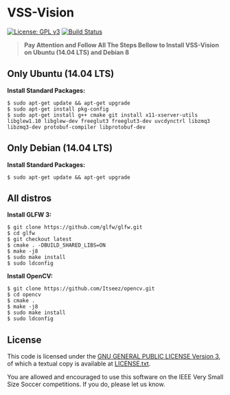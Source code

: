 VSS-Vision 
==========
[![License: GPL v3](https://img.shields.io/badge/License-GPL%20v3-blue.svg)][gpl3]
[![Build Status](https://travis-ci.org/SIRLab/VSS-Vision.svg?branch=master)][travis]

> **Pay Attention and Follow All The Steps Bellow to Install VSS-Vision on Ubuntu (14.04 LTS) and Debian 8**

**Only Ubuntu (14.04 LTS)** 
---------------------------
**Install Standard Packages:**
```
$ sudo apt-get update && apt-get upgrade
$ sudo apt-get install pkg-config
$ sudo apt-get install g++ cmake git install x11-xserver-utils libglew1.10 libglew-dev freeglut3 freeglut3-dev uvcdynctrl libzmq3 libzmq3-dev protobuf-compiler libprotobuf-dev
```

**Only Debian (14.04 LTS)** 
---------------------------
**Install Standard Packages:**
```
$ sudo apt-get update && apt-get upgrade
```

**All distros** 
---------------------------

**Install GLFW 3:**
```
$ git clone https://github.com/glfw/glfw.git
$ cd glfw
$ git checkout latest
$ cmake . -DBUILD_SHARED_LIBS=ON
$ make -j8
$ sudo make install
$ sudo ldconfig
```

**Install OpenCV:**
```
$ git clone https://github.com/Itseez/opencv.git
$ cd opencv
$ cmake .
$ make -j8
$ sudo make install
$ sudo ldconfig
```

License
-------

This code is licensed under the [GNU GENERAL PUBLIC LICENSE Version 3][gpl3], of which a textual copy is available at [LICENSE.txt](LICENSE.txt).

You are allowed and encouraged to use this software on the IEEE Very Small Size Soccer competitions.  If you do, please let us know.

[gpl3]: http://www.gnu.org/licenses/gpl-3.0/
[sirface]: https://www.facebook.com/sirlab.faeterj/
[siryou]: https://www.youtube.com/channel/UCLXQhza5oA2EJYsYDbr41ZQ
[sirlink]: https://www.linkedin.com/company/sir-lab
[vss]: http://www.cbrobotica.org/
[protobuf]: https://developers.google.com/protocol-buffers/
[zmq]: http://zeromq.org/
[opencv]: http://opencv.org/
[glfw]: http://www.glfw.org/
[imgui]: https://github.com/ocornut/imgui/
[travis]: https://travis-ci.org/SIRLab/VSS-Vision
[samplestrategy]: https://github.com/SIRLab/VSS-SampleStrategy




